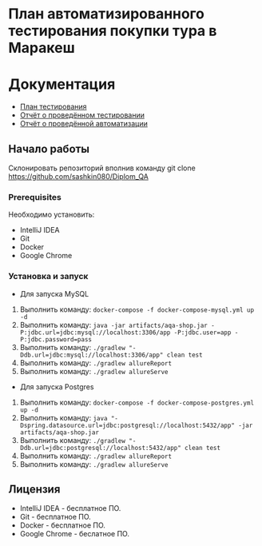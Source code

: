 # План автоматизированного тестирования покупки тура в Маракеш

# Документация

 - [План тестирования]( https://github.com/sashkin080/Diplom_QA/blob/master/docs/plan.md)
 - [Отчёт о проведённом тестировании](https://github.com/sashkin080/Diplom_QA/blob/master/docs/Report.md)
 - [Отчёт о проведённой автоматизации](https://github.com/sashkin080/Diplom_QA/blob/master/docs/Summary.md)

## Начало работы

Cклонировать репозиторий вполнив команду git clone https://github.com/sashkin080/Diplom_QA

### Prerequisites

Необходимо установить:

- IntelliJ IDEA
- Git 
- Docker
- Google Chrome

### Установка и запуск 

- Для запуска MySQL
1. Выполнить команду: ``` docker-compose -f docker-compose-mysql.yml up -d ```
2. Выполнить команду: ``` java -jar artifacts/aqa-shop.jar -P:jdbc.url=jdbc:mysql://localhost:3306/app -P:jdbc.user=app -P:jdbc.password=pass ```
3. Выполнить команду: ``` ./gradlew "-Ddb.url=jdbc:mysql://localhost:3306/app" clean test ```
4. Выполнить команду: ``` ./gradlew allureReport ```
5. Выполнить команду: ``` ./gradlew allureServe ```

- Для запуска Postgres
1. Выполнить команду: ``` docker-compose -f docker-compose-postgres.yml up -d ```
2. Выполнить команду: ``` java "-Dspring.datasource.url=jdbc:postgresql://localhost:5432/app" -jar artifacts/aqa-shop.jar ```
3. Выполнить команду: ``` ./gradlew "-Ddb.url=jdbc:postgresql://localhost:5432/app" clean test ```
4. Выполнить команду: ``` ./gradlew allureReport ```
5. Выполнить команду: ``` ./gradlew allureServe ```

## Лицензия
- IntelliJ IDEA - бесплатное ПО.
- Git - бесплатное ПО.
- Docker - бесплатное ПО.
- Google Chrome - беслатное ПО.
